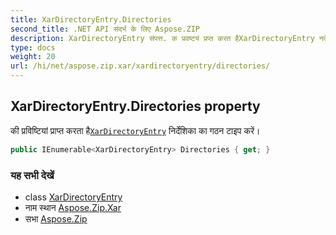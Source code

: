 ```yaml
---
title: XarDirectoryEntry.Directories
second_title: .NET API संदर्भ के लिए Aspose.ZIP
description: XarDirectoryEntry संपत्त. क प्रवष्टयं प्रप्त करत हैXarDirectoryEntry नर्देशक क गठन टइप करें
type: docs
weight: 20
url: /hi/net/aspose.zip.xar/xardirectoryentry/directories/
---
```

## XarDirectoryEntry.Directories property

की प्रविष्टियां प्राप्त करता है[`XarDirectoryEntry`](../) निर्देशिका का गठन टाइप करें।

```csharp
public IEnumerable<XarDirectoryEntry> Directories { get; }
```

### यह सभी देखें

* class [XarDirectoryEntry](../)
* नाम स्थान [Aspose.Zip.Xar](../../xardirectoryentry/)
* सभा [Aspose.Zip](../../../)


